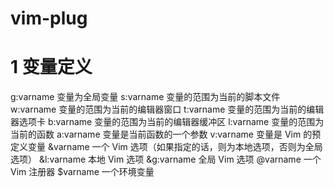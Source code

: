 
# vim-plug

# 1 变量定义

g:varname 变量为全局变量
s:varname 变量的范围为当前的脚本文件
w:varname 变量的范围为当前的编辑器窗口
t:varname 变量的范围为当前的编辑器选项卡
b:varname 变量的范围为当前的编辑器缓冲区
l:varname 变量的范围为当前的函数
a:varname 变量是当前函数的一个参数
v:varname 变量是 Vim 的预定义变量
&varname 一个 Vim 选项（如果指定的话，则为本地选项，否则为全局选项）
&l:varname 本地 Vim 选项
&g:varname 全局 Vim 选项
@varname 一个 Vim 注册器
$varname 一个环境变量

